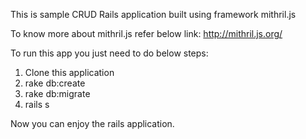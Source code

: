 This is sample CRUD Rails application built using framework mithril.js

To know more about mithril.js refer below link:
http://mithril.js.org/

To run this app you just need to do below steps:
1) Clone this application
2) rake db:create
3) rake db:migrate
4) rails s

Now you can enjoy the rails application.

